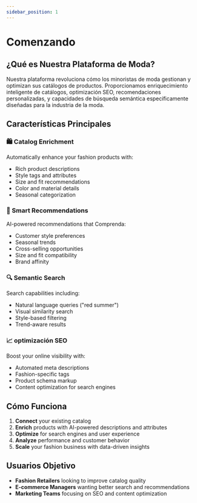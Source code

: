 ```yaml
---
sidebar_position: 1
---
```


# Comenzando

## ¿Qué es Nuestra Plataforma de Moda?

Nuestra plataforma revoluciona cómo los minoristas de moda gestionan y optimizan sus catálogos de productos. Proporcionamos enriquecimiento inteligente de catálogos, optimización SEO, recomendaciones personalizadas, y capacidades de búsqueda semántica específicamente diseñadas para la industria de la moda.

## Características Principales

### 🛍️ Catalog Enrichment
Automatically enhance your fashion products with:
- Rich product descriptions
- Style tags and attributes
- Size and fit recommendations
- Color and material details
- Seasonal categorization

### 🎯 Smart Recommendations
AI-powered recommendations that Comprenda:
- Customer style preferences
- Seasonal trends
- Cross-selling opportunities
- Size and fit compatibility
- Brand affinity

### 🔍 Semantic Search
Search capabilities including:
- Natural language queries ("red summer")
- Visual similarity search
- Style-based filtering
- Trend-aware results

### 📈 optimización SEO
Boost your online visibility with:
- Automated meta descriptions
- Fashion-specific tags
- Product schema markup
- Content optimization for search engines

## Cómo Funciona

1. **Connect** your existing catalog
2. **Enrich** products with AI-powered descriptions and attributes
3. **Optimize** for search engines and user experience
4. **Analyze** performance and customer behavior
5. **Scale** your fashion business with data-driven insights

## Usuarios Objetivo

- **Fashion Retailers** looking to improve catalog quality
- **E-commerce Managers** wanting better search and recommendations
- **Marketing Teams** focusing on SEO and content optimization
